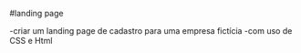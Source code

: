 #landing page

-criar um landing page de cadastro para uma empresa fictícia 
-com uso de CSS e Html
